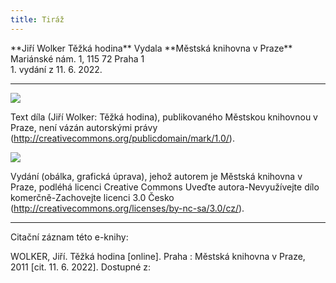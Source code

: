 ```yaml
---
title: Tiráž
---
```


<section>  
**Jiří Wolker    
Těžká hodina**    
Vydala **Městská knihovna v Praze**    
Mariánské nám. 1, 115 72 Praha 1    
</section>  
1. vydání z 11. 6. 2022.

***

![](../Images/pd-88x31.png)  

Text díla (Jiří Wolker: Těžká hodina), publikovaného Městskou knihovnou v Praze, není vázán autorskými právy (http://creativecommons.org/publicdomain/mark/1.0/).

![](../Images/88x31.png)  

Vydání (obálka, grafická úprava), jehož autorem je Městská knihovna v Praze, podléhá licenci Creative Commons Uveďte autora-Nevyužívejte dílo komerčně-Zachovejte licenci 3.0 Česko (http://creativecommons.org/licenses/by-nc-sa/3.0/cz/).

</section>

***

Citační záznam této e-knihy:

WOLKER, Jiří. Těžká hodina \[online\].  Praha : Městská knihovna v Praze, 2011 \[cit. 11. 6. 2022]. Dostupné z: <next-book-url>
